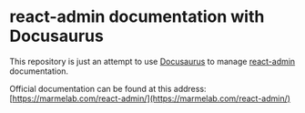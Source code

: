# react-admin documentation with Docusaurus

This repository is just an attempt to use [Docusaurus](https://docusaurus.io/) to manage [react-admin](https://github.com/marmelab/react-admin) documentation.

Official documentation can be found at this address: [https://marmelab.com/react-admin/](https://marmelab.com/react-admin/)
